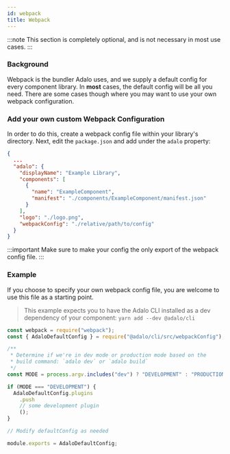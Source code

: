 ```yaml
---
id: webpack
title: Webpack
---
```


:::note
This section is completely optional, and is not necessary in most use cases.
:::

### Background

Webpack is the bundler Adalo uses, and we supply a default config for every component library. In **most** cases, the default config will be all you need. There are some cases though where you may want to use your own webpack configuration.

### Add your own custom Webpack Configuration

In order to do this, create a webpack config file within your library's directory. Next, edit the `package.json` and add under the `adalo` property:

```json
{
  ...
  "adalo": {
    "displayName": "Example Library",
    "components": [
      {
        "name": "ExampleComponent",
        "manifest": "./components/ExampleComponent/manifest.json"
      }
    ],
    "logo": "./logo.png",
    "webpackConfig": "./relative/path/to/config"
  }
}
```

:::important
Make sure to make your config the only export of the webpack config file.
:::

### Example

If you choose to specify your own webpack config file, you are welcome to use this file as a starting point.

> This example expects you to have the Adalo CLI installed as a dev dependency of your component: `yarn add --dev @adalo/cli`

```javascript
const webpack = require("webpack");
const { AdaloDefaultConfig } = require("@adalo/cli/src/webpackConfig");

/**
 * Determine if we're in dev mode or production mode based on the
 * build command: `adalo dev` or `adalo build`
 */
const MODE = process.argv.includes("dev") ? "DEVELOPMENT" : "PRODUCTION";

if (MODE === "DEVELOPMENT") {
  AdaloDefaultConfig.plugins
    .push
    // some development plugin
    ();
}

// Modify defaultConfig as needed

module.exports = AdaloDefaultConfig;
```
